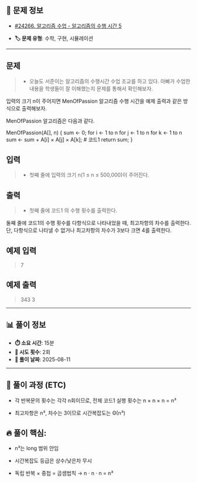 ## 📍 문제 정보

- [#24266. 알고리즘 수업 - 알고리즘의 수행 시간 5](https://www.acmicpc.net/problem/24266)
  <img src="https://static.solved.ac/tier_small/3.svg" width="16" height="16">

- **🏷️ 문제 유형**: 수학, 구현, 시뮬레이션

---

## 문제

> - 오늘도 서준이는 알고리즘의 수행시간 수업 조교를 하고 있다. 아빠가 수업한 내용을 학생들이 잘 이해했는지 문제를 통해서 확인해보자.

입력의 크기 n이 주어지면 MenOfPassion 알고리즘 수행 시간을 예제 출력과 같은 방식으로 출력해보자.

MenOfPassion 알고리즘은 다음과 같다.

MenOfPassion(A[], n) {
    sum <- 0;
    for i <- 1 to n
        for j <- 1 to n
            for k <- 1 to n
                sum <- sum + A[i] × A[j] × A[k]; # 코드1
    return sum;
}

## 입력

> - 첫째 줄에 입력의 크기 n(1 ≤ n ≤ 500,000)이 주어진다.


## 출력

> - 첫째 줄에 코드1 의 수행 횟수를 출력한다.

둘째 줄에 코드1의 수행 횟수를 다항식으로 나타내었을 때, 최고차항의 차수를 출력한다. 단, 다항식으로 나타낼 수 없거나 최고차항의 차수가 3보다 크면 4를 출력한다.

## 예제 입력

> 7

## 예제 출력

> 343
3

---

## 📊 풀이 정보

- **⏱️ 소요 시간**: 15분
- **🔄 시도 횟수**: 2회
- **📅 풀이 날짜**: 2025-08-11

---

## 💭 풀이 과정 (ETC)

- 각 반복문의 횟수는 각각 n회이므로, 전체 코드1 실행 횟수는 n × n × n = n³ 

- 최고차항은 n³, 차수는 3이므로 시간복잡도는 Θ(n³)


## 🔥 풀이 핵심:  

- n³는 long 범위 안임

- 시간복잡도 등급은 상수/낮은차 무시

- 독립 반복 × 중첩 = 곱셈법칙 → n · n · n = n³